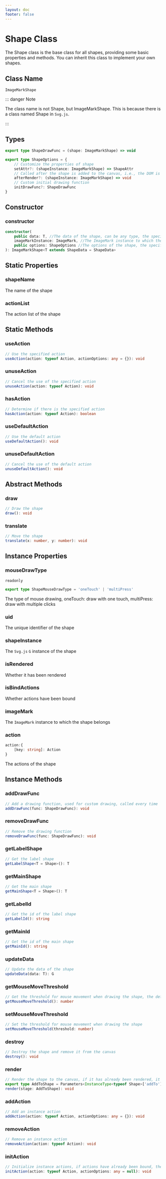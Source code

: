 ```yaml
---
layout: doc
footer: false
---
```


# Shape Class

The Shape class is the base class for all shapes, providing some basic properties and methods. You can inherit this class to implement your own shapes.

## Class Name

`ImageMarkShape`

::: danger Note

The class name is not Shape, but ImageMarkShape. This is because there is a class named Shape in `Svg.js`.

:::

## Types

```ts
export type ShapeDrawFunc = (shape: ImageMarkShape) => void

export type ShapeOptions = {
	// Customize the properties of shape
	setAttr?: (shapeInstance: ImageMarkShape) => ShapeAttr
	// Called after the shape is added to the canvas, i.e., the DOM is already rendered
	afterRender?: (shapeInstance: ImageMarkShape) => void
	// Custom initial drawing function
	initDrawFunc?: ShapeDrawFunc
}
```

## Constructor

### constructor

```ts
constructor(
	public data: T, //The data of the shape, can be any type, the specific type is implemented by subclasses
	imageMarkInstance: ImageMark, //The ImageMark instance to which the shape belongs
	public options: ShapeOptions //The options of the shape, the specific options are implemented by subclasses
): ImageMarkShape<T extends ShapeData = ShapeData>

```

## Static Properties

### shapeName

The name of the shape

### actionList

The action list of the shape

## Static Methods

### useAction

```ts
// Use the specified action
useAction(action: typeof Action, actionOptions: any = {}): void
```

### unuseAction

```ts
// Cancel the use of the specified action
unuseAction(action: typeof Action): void
```

### hasAction

```ts
// Determine if there is the specified action
hasAction(action: typeof Action): boolean
```

### useDefaultAction

```ts
// Use the default action
useDefaultAction(): void
```

### unuseDefaultAction

```ts
// Cancel the use of the default action
unuseDefaultAction(): void
```

## Abstract Methods

### draw

```ts
// Draw the shape
draw(): void
```

### translate

```typescript
// Move the shape
translate(x: number, y: number): void
```

## Instance Properties

### mouseDrawType

`readonly`

```ts
export type ShapeMouseDrawType = 'oneTouch' | 'multiPress'
```

The type of mouse drawing, oneTouch: draw with one touch, multiPress: draw with multiple clicks

### uid

The unique identifier of the shape

### shapeInstance

The `Svg.js` `G` instance of the shape

### isRendered

Whether it has been rendered

### isBindActions

Whether actions have been bound

### imageMark

The `ImageMark` instance to which the shape belongs

### action

```ts
action:{
	[key: string]: Action
}
```

The actions of the shape

## Instance Methods

### addDrawFunc

```ts
// Add a drawing function, used for custom drawing, called every time `draw` is called, such as customizing fillColor, strokeWidth, etc., or selecting fillColor, etc.
addDrawFunc(func: ShapeDrawFunc): void
```

### removeDrawFunc

```ts
// Remove the drawing function
removeDrawFunc(func: ShapeDrawFunc): void
```

### getLabelShape

```ts
// Get the label shape
getLabelShape<T = Shape>(): T
```

### getMainShape

```ts
// Get the main shape
getMainShape<T = Shape>(): T
```

### getLabelId

```ts
// Get the id of the label shape
getLabelId(): string
```

### getMainId

```ts
// Get the id of the main shape
getMainId(): string
```

### updateData

```ts
// Update the data of the shape
updateData(data: T): G
```

### getMouseMoveThreshold

```ts
// Get the threshold for mouse movement when drawing the shape, the default is 0
getMouseMoveThreshold(): number
```

### setMouseMoveThreshold

```ts
// Set the threshold for mouse movement when drawing the shape
setMouseMoveThreshold(threshold: number)
```

### destroy

```ts
// Destroy the shape and remove it from the canvas
destroy(): void
```

### render

```ts
// Render the shape to the canvas, if it has already been rendered, it will not be rendered again
export type AddToShape = Parameters<InstanceType<typeof Shape>['addTo']>[0] // The parameter of Svg.js's Shape addTo method
render(stage: AddToShape): void
```

### addAction

```typescript
// Add an instance action
addAction(action: typeof Action, actionOptions: any = {}): void
```

### removeAction

```typescript
// Remove an instance action
removeAction(action: typeof Action): void
```

### initAction

```typescript
// Initialize instance actions, if actions have already been bound, they will not be bound again
initAction(action: typeof Action, actionOptions: any = null): void
```
